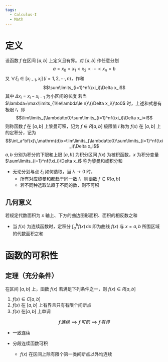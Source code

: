 ```yaml
---
tags:
  - Calculus-I
  - Math
---
```

# 定义
设函数 $f$ 在区间 $[a,b]$ 上定义且有界。对 $[a,b]$ 作任意分划
$$a=x_0<x_1<x_2<\cdots<x_n=b$$
又 $\forall\xi_i\in[x_{i-1},x_i]\,(i=1,2,\cdots,n)$，作和
$$\sum\limits_{i=1}^nf(\xi_i)\Delta x_i$$
其中 $\Delta x_i=x_i-x_{i-1}$ 为小区间的长度
若当 $\lambda=\max\limits_{1\le\lambda\le n}\{\Delta x_i\}\to0$ 时，上述和式总有极限 $I$，即
$$\lim\limits_{\lambda\to0}\sum\limits_{i=1}^nf(\xi_i)\Delta x_i=I$$
则称函数 $f$ 在 $[a,b]$ 上黎曼可积，记为 $f\in R[a,b]$
极限值 $I$ 称为 $f(x)$ 在 $[a,b]$ 上的定积分，记为
$$\int_a^bf(x)\,\mathrm{d}x=\lim\limits_{\lambda\to0}\sum\limits_{i=1}^nf(\xi_i)\Delta x_i$$
$a,b$ 分别为积分的下限和上限
$[a,b]$ 为积分区间
$f(x)$ 为被积函数，$x$ 为积分变量
$\sum\limits_{i=1}^nf(\xi_i)\Delta x_i$ 称为黎曼和或积分和



- 无论分划与点 $\xi_i$ 如何选取，当 $\lambda\to0$ 时，
	- 所有对应黎曼和都趋于同一数 $I$，则函数 $f\in R[a,b]$
	- 若不同种选取法趋于不同的数，则不可积
## 几何意义
若规定代数面积为 $x$ 轴上、下方的曲边图形面积、面积的相反数之和
- 当 $f(x)$ 为连续函数时，定积分 $\int_a^bf(x)\,\mathrm{d}x$ 即为曲线 $f(x)$ 与 $x=a,b$ 所围区域的代数面积之和
# 函数的可积性
## 定理（充分条件）
在区间 $[a,b]$ 上，函数 $f(x)$ 若满足下列条件之一，则 $f(x)\in R[a,b]$
1. $f(x)\in C[a,b]$
2. $f(x)$ 在 $[a,b]$ 上有界且只有有限个间断点
3. $f(x)$ 在$[a,b]$ 上单调



$$f\,连续\implies f\,可积\implies f\,有界$$
- 一致连续



- 分段连续函数可积
	- $f(x)$ 在区间上除有限个第一类间断点以外均连续
